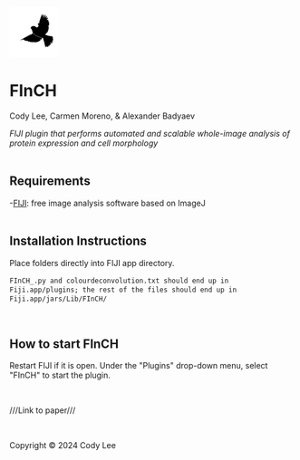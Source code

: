 <img src="/jars/Lib/FInCH/FInCHminilogo.png" alt="logo image of a black finch on a white background" width="88" height="88" />  

# **FInCH**  
Cody Lee, Carmen Moreno, & Alexander Badyaev  

*FIJI plugin that performs automated and scalable whole-image analysis of protein expression and cell morphology*  
<br/>  
## Requirements
-[FIJI](https://fiji.sc/): free image analysis software based on ImageJ  
<br/>  
## Installation Instructions

Place folders directly into FIJI app directory. 
  
	FInCH_.py and colourdeconvolution.txt should end up in Fiji.app/plugins; the rest of the files should end up in Fiji.app/jars/Lib/FInCH/  

<br/>  

## How to start FInCH

Restart FIJI if it is open. Under the "Plugins" drop-down menu, select "FInCH" to start the plugin.  

<br/>  

///Link to paper///  

<br/>  

Copyright © 2024 Cody Lee
